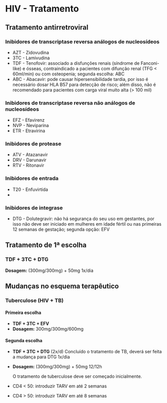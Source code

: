
# HIV - Tratamento 
## Tratamento antirretroviral

### Inibidores de transcriptase reversa análogos de nucleosídeos
- AZT - Zidovudina
- 3TC - Lamivudina
- TDF - Tenofovir: associado a disfunções renais (síndrome de Fanconi-like) e ósseas, contraindicado a pacientes com difunção renal (TFG < 60ml/min) ou com osteopenia; segunda escolha: ABC
- ABC - Abacavir: pode causar hipersensibilidade tardia, por isso é necessário dosar HLA B57 para detecção de risco; além disso, não é recomendado para pacientes com carga viral muito alta (> 100 mil)

### Inibidores de transcriptase reversa não análogos de nucleosídeos
- EFZ - Efavirenz
- NVP - Neviparina 
- ETR - Etravirina

### Inibidores de protease
- ATV - Atazanavir
- DRV - Darunavir
- RTV - Ritonavir

### Inibidores de entrada 
- T20 - Enfuvirtida
- 
### Inibidores de integrase
- DTG - Dolutegravir: não há segurança do seu uso em gestantes, por isso não deve ser iniciado em mulheres em idade fértil ou nas primeiras 12 semanas de gestação; segunda opção: EFV


## Tratamento de 1ª escolha
### TDF + 3TC + DTG
 **Dosagem:** (300mg/300mg) + 50mg 1x/dia

## Mudanças no esquema terapêutico
### Tuberculose (HIV + TB)
#### Primeira escolha
- **TDF + 3TC + EFV**
- **Dosagem:** 300mg/300mg/600mg

#### Segunda escolha
- **TDF + 3TC + DTG** (2x/d)
	Concluído o tratamento de TB, deverá ser feita a mudança para DTG 1x/dia
- **Dosagem:** (300mg/300mg) + 50mg 12/12h

	O tratamento de tuberculose deve ser começado inicialmente. 
- CD4 < 50: introduzir TARV em até 2 semanas
- CD4 > 50: introduzir TARV em até 8 semanas

<!--stackedit_data:
eyJoaXN0b3J5IjpbLTEzMDQ5NTI5MDRdfQ==
-->